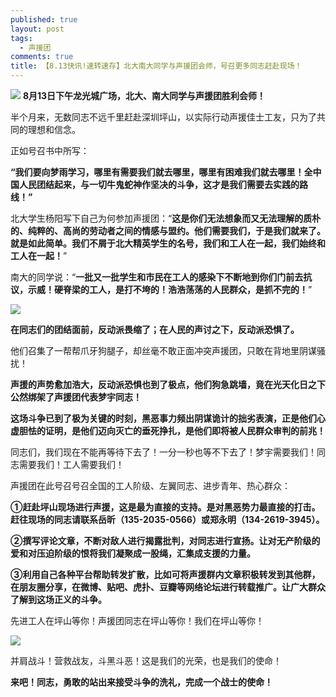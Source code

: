 ```yaml
---
published: true
layout: post
tags:
  - 声援团
comments: true
title: 【8.13快讯!速转速存】北大南大同学与声援团会师，号召更多同志赶赴现场！
---
```


![](http://wx4.sinaimg.cn/mw690/0060lm7Tly1fu87wi44acj30m80gojsl.jpg)
 **8月13日下午龙光城广场，北大、南大同学与声援团胜利会师！**


半个月来，无数同志不远千里赶赴深圳坪山，以实际行动声援佳士工友，只为了共同的理想和信念。

正如号召书中所写：

**“我们要向梦雨学习，哪里有需要我们就去哪里，哪里有困难我们就去哪里！全中国人民团结起来，与一切牛鬼蛇神作坚决的斗争，这才是我们需要去实践的路线！”**

北大学生杨阳写下自己为何参加声援团：“**这是你们无法想象而又无法理解的质朴的、纯粹的、高尚的劳动者之间的情感与盟约。他们需要我们，于是我们就来了。就是如此简单。我们不屑于北大精英学生的名号，我们和工人在一起，我们始终和工人在一起！**”

南大的同学说：“**一批又一批学生和市民在工人的感染下不断地到你们门前去抗议，示威！硬脊梁的工人，是打不垮的！浩浩荡荡的人民群众，是抓不完的！**”

![](http://wx4.sinaimg.cn/mw690/0060lm7Tly1ftzsaprdh4j31400u042a.jpg)

**在同志们的团结面前，反动派畏缩了；在人民的声讨之下，反动派恐惧了。**

他们召集了一帮帮爪牙狗腿子，却丝毫不敢正面冲突声援团，只敢在背地里阴谋骚扰！

**声援的声势愈加浩大，反动派恐惧也到了极点，他们狗急跳墙，竟在光天化日之下公然绑架了声援团代表梦宇同志！**

**这场斗争已到了极为关键的时刻，黑恶事力频出阴谋诡计的拙劣表演，正是他们心虚胆怯的证明，是他们迈向灭亡的垂死挣扎，是他们即将被人民群众审判的前兆！**

同志们，我们现在不能再等待下去了！一分一秒也等不下去了！梦宇需要我们！同志需要我们！工人需要我们！

声援团在此号召号召全国的工人阶级、左翼同志、进步青年、热心群众：

**①赶赴坪山现场进行声援，这是最为直接的支持。是对黑恶势力最直接的打击。赶往现场的同志请联系岳昕（135-2035-0566）或郑永明（134-2619-3945）。**

**②撰写评论文章，不断对敌人进行揭露批判，对同志进行宣扬。让对无产阶级的爱和对压迫阶级的恨将我们凝聚成一股绳，汇集成支援的力量。**

**③利用自己各种平台帮助转发扩散，比如可将声援群内文章积极转发到其他群，在朋友圈分享，在微博、贴吧、虎扑、豆瓣等网络论坛进行转载推广。让广大群众了解到这场正义的斗争。**

先进工人在坪山等你！声援团同志在坪山等你！我们在坪山等你！

![](http://wx2.sinaimg.cn/mw690/0060lm7Tly1fu87wi3kznj30m80ckmzn.jpg)

并肩战斗！营救战友，斗黑斗恶！这是我们的光荣，也是我们的使命！

**来吧！同志，勇敢的站出来接受斗争的洗礼，完成一个战士的使命！**
